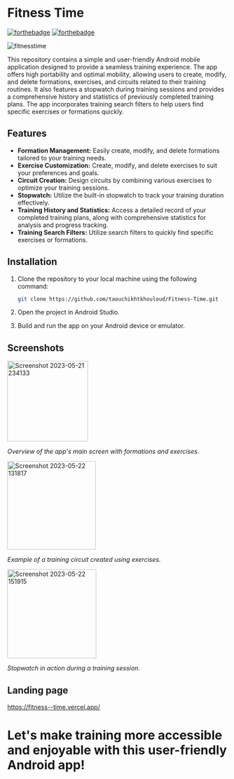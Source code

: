 # Fitness Time 
[![forthebadge](https://forthebadge.com/images/badges/made-with-java.svg)](https://forthebadge.com)
[![forthebadge](https://forthebadge.com/images/badges/built-for-android.svg)](https://forthebadge.com)


![fitnesstime](https://github.com/taouchikhtkhouloud/Fitness-Time/assets/92301300/9ba7ca24-4e93-4312-a8c9-6b71f84a4a1c)


This repository contains a simple and user-friendly Android mobile application designed to provide a seamless training experience. The app offers high portability and optimal mobility, allowing users to create, modify, and delete formations, exercises, and circuits related to their training routines. It also features a stopwatch during training sessions and provides a comprehensive history and statistics of previously completed training plans. The app incorporates training search filters to help users find specific exercises or formations quickly.

## Features

- **Formation Management:** Easily create, modify, and delete formations tailored to your training needs.
- **Exercise Customization:** Create, modify, and delete exercises to suit your preferences and goals.
- **Circuit Creation:** Design circuits by combining various exercises to optimize your training sessions.
- **Stopwatch:** Utilize the built-in stopwatch to track your training duration effectively.
- **Training History and Statistics:** Access a detailed record of your completed training plans, along with comprehensive statistics for analysis and progress tracking.
- **Training Search Filters:** Utilize search filters to quickly find specific exercises or formations.

## Installation

1. Clone the repository to your local machine using the following command:

   ```bash
   git clone https://github.com/taouchikhtkhouloud/Fitness-Time.git
   ```

2. Open the project in Android Studio.

3. Build and run the app on your Android device or emulator.

## Screenshots
<img width="184" alt="Screenshot 2023-05-21 234133" src="https://github.com/taouchikhtkhouloud/Workout-App/assets/92301300/a5b457ca-c086-4e45-91d1-3fbe1879cb18">

_Overview of the app's main screen with formations and exercises._

<img width="202" alt="Screenshot 2023-05-22 131817" src="https://github.com/taouchikhtkhouloud/Workout-App/assets/92301300/676ca550-641b-4bd7-9b64-b518538b0d63">

_Example of a training circuit created using exercises._

<img width="203" alt="Screenshot 2023-05-22 151915" src="https://github.com/taouchikhtkhouloud/Workout-App/assets/92301300/de0a40aa-a411-434f-b4bc-12508eb4bed6">

_Stopwatch in action during a training session._

## Landing page 
https://fitness--time.vercel.app/



<h1>Let's make training more accessible and enjoyable with this user-friendly Android app!</h1>
